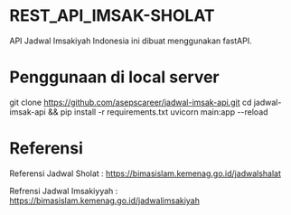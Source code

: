 # REST_API_IMSAK-SHOLAT

API Jadwal Imsakiyah Indonesia ini dibuat menggunakan fastAPI. 

# Penggunaan di local server
git clone https://github.com/asepscareer/jadwal-imsak-api.git
cd jadwal-imsak-api && pip install -r requirements.txt
uvicorn main:app --reload

# Referensi 

Referensi Jadwal Sholat :
https://bimasislam.kemenag.go.id/jadwalshalat

Refrensi Jadwal Imsakiyyah : 
https://bimasislam.kemenag.go.id/jadwalimsakiyah


